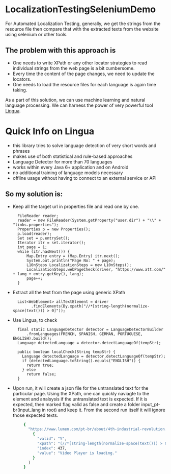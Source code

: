 # LocalizationTestingSeleniumDemo

For Automated Localization Testing, generally, we get the strings from the resource file then compare that with the extracted texts from the website using selenium or other tools.

## The problem with this approach is 
- One needs to write XPath or any other locator strategies to read individual strings from the web page is a bit cumbersome.
- Every time the content of the page changes, we need to update the locators.
- One needs to load the resource files for each language is again time taking.

As a part of this solution, we can use machine learning and natural language processing. 
We can harness the power of very powerful tool [Lingua].

# Quick Info on Lingua
- this library tries to solve language detection of very short words and phrases
- makes use of both statistical and rule-based approaches
- Language Detector for more than 70 languages
- works within every Java 6+ application and on Android
- no additional training of language models necessary
- offline usage without having to connect to an external service or API

## So my solution is:

- Keep all the target url in properties file and read one by one.

		FileReader reader;
		reader = new FileReader(System.getProperty("user.dir") + "\\" + "links.properties");
		Properties p = new Properties();
		p.load(reader);
		Set set = p.entrySet();
		Iterator itr = set.iterator();
		int page = 1;
		while (itr.hasNext()) {
			Map.Entry entry = (Map.Entry) itr.next();
			System.out.println("Page No: " + page);
			L10nSteps LocalizationSteps = new L10nSteps();
			LocalizationSteps.webPageCheck(driver, "https://www.att.com/" + lang + entry.getKey(), lang);
			page++;
		}

- Extract all the text from the page using generic XPath

        List<WebElement> allTextElement = driver
              .findElements(By.xpath("//*[string-length(normalize-space(text())) > 0]"));
	
- Use Lingua, to check 

    	final static LanguageDetector detector = LanguageDetectorBuilder
			.fromLanguages(FRENCH, SPANISH, GERMAN, PORTUGUESE, ENGLISH).build();
      	Language detectedLanguage = detector.detectLanguageOf(tempStr);
        
        public boolean localCheck(String tempStr) {
          Language detectedLanguage = detector.detectLanguageOf(tempStr);
          if (detectedLanguage.toString().equals("ENGLISH")) {
            return true;
          } else
            return false;
        }
- Upon run, it will create a json file for the untranslated text for the particular page. Using the XPath, one can quickly naviagte to the element and analsysis if the untranslated text is expected. If it is expected, then marked flag valid as false and create a folder input_pt-br(input_lang in root) and keep it. From the second run itself it will ignore those expected texts.
```sh
		{
		  "https://www.lumen.com/pt-br/about/4th-industrial-revolution.html": [
		    {
		      "valid": "Y",
		      "xpath": "(//*[string-length(normalize-space(text())) > 0])[437]",
		      "index": 437,
		      "value": "Video Player is loading."
		    }
		  ]
		}
```		
[Lingua]: <https://github.com/pemistahl/lingua>
